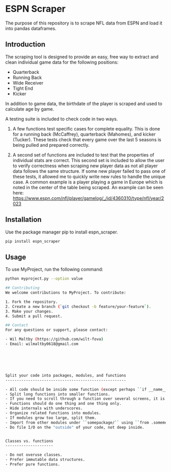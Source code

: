 
# ESPN Scraper

The purpose of this repository is to scrape NFL data from ESPN and load it into pandas dataframes.

## Introduction

The scraping tool is designed to provide an easy, free way to extract and clean individual game data for the following positions: 
- Quarterback
- Running Back
- Wide Receiver
- Tight End
- Kicker

In addition to game data, the birthdate of the player is scraped and used to calculate age by game. 

A testing suite is included to check code in two ways. 

1. A few functions test specific cases for complete equality. This is done for a running back (McCaffrey), quarterback (Mahomes), and kicker (Tucker).
    These tests check that every game over the last 5 seasons is being pulled and prepared correctly. 

2. A second set of functions are included to test that the properties of individual stats are correct. 
This second set is included to allow the user to verify correctness when scraping new player data as not all player data follows the same structure. 
If some new player failed to pass one of these tests, it allowed me to quickly write new rules to handle the unique case. 
A common example is a player playing a game in Europe which is noted in the center of the table being scraped. 
An example can be seen here: https://www.espn.com/nfl/player/gamelog/_/id/4360310/type/nfl/year/2023

## Installation

Use the package manager pip to install espn_scraper.

```markdown
pip install espn_scraper
```

## Usage
To use MyProject, run the following command:

```bash
python myproject.py --option value

## Contributing
We welcome contributions to MyProject. To contribute:

1. Fork the repository.
2. Create a new branch (`git checkout -b feature/your-feature`).
3. Make your changes.
4. Submit a pull request.

## Contact
For any questions or support, please contact:

- Wil Maltby (https://github.com/wilt-fova)
- Email: wilmaltby0618@gmail.com






Split your code into packages, modules, and functions
-----------------------------------------------------

- All code should be inside some function (except perhaps ``if __name__ == '__main__':``).
- Split long functions into smaller functions.
- If you need to scroll through a function over several screens, it is probably too long.
- Functions should do one thing and one thing only.
- Hide internals with underscores.
- Organize related functions into modules.
- If modules grow too large, split them.
- Import from other modules under ``somepackage/`` using ``from .somemodule import something``.
- Do file I/O on the "outside" of your code, not deep inside.


Classes vs. functions
---------------------

- Do not overuse classes.
- Prefer immutable data structures.
- Prefer pure functions.





